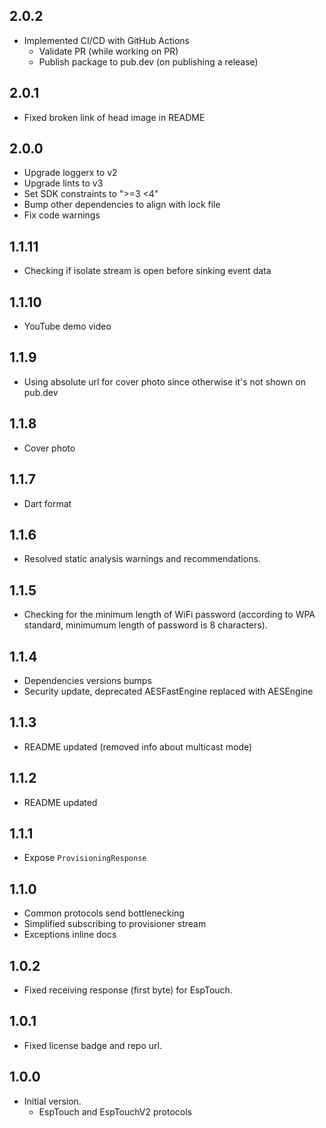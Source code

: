 ## 2.0.2

- Implemented CI/CD with GitHub Actions
    - Validate PR (while working on PR)
    - Publish package to pub.dev (on publishing a release)

## 2.0.1

- Fixed broken link of head image in README

## 2.0.0

- Upgrade loggerx to v2
- Upgrade lints to v3
- Set SDK constraints to ">=3 <4"
- Bump other dependencies to align with lock file
- Fix code warnings

## 1.1.11

- Checking if isolate stream is open before sinking event data

## 1.1.10

- YouTube demo video

## 1.1.9

- Using absolute url for cover photo since otherwise it's not shown on pub.dev

## 1.1.8

- Cover photo

## 1.1.7

- Dart format

## 1.1.6

- Resolved static analysis warnings and recommendations.

## 1.1.5

- Checking for the minimum length of WiFi password (according to WPA standard, minimumum length of password is 8 characters).

## 1.1.4

- Dependencies versions bumps
- Security update, deprecated AESFastEngine replaced with AESEngine

## 1.1.3

- README updated (removed info about multicast mode)

## 1.1.2

- README updated

## 1.1.1

- Expose `ProvisioningResponse`

## 1.1.0

- Common protocols send bottlenecking
- Simplified subscribing to provisioner stream
- Exceptions inline docs

## 1.0.2

- Fixed receiving response (first byte) for EspTouch.

## 1.0.1

- Fixed license badge and repo url.

## 1.0.0

- Initial version.
    - EspTouch and EspTouchV2 protocols

